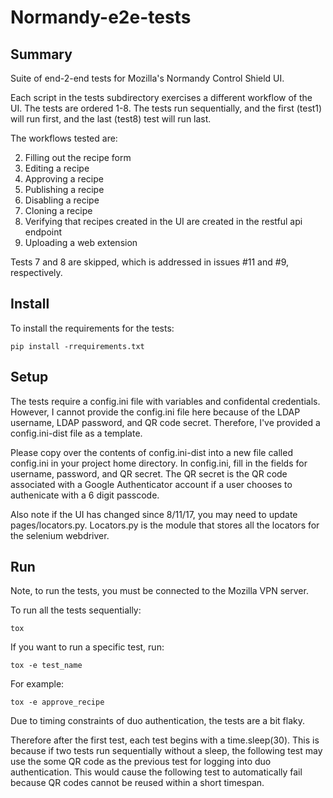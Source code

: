 Normandy-e2e-tests
====================


Summary
-------
Suite of end-2-end tests for Mozilla's Normandy Control Shield UI. 


Each script in the tests subdirectory exercises a different workflow of the UI. The tests are ordered 1-8. The tests run sequentially, and the first (test1) will run first, and the last (test8) test will run last.


The workflows tested are:

2. Filling out the recipe form
3. Editing a recipe
4. Approving a recipe
5. Publishing a recipe
6. Disabling a recipe
7. Cloning a recipe
8. Verifying that recipes created in the UI are created in the restful api endpoint
9. Uploading a web extension

Tests 7 and 8 are skipped, which is addressed in issues #11 and #9, respectively.


Install
-------


To install the requirements for the tests:

```
pip install -rrequirements.txt
```

Setup
-------

The tests require a config.ini file with variables and confidental credentials. However, I cannot provide the config.ini file here because of the LDAP username, LDAP password, and QR code secret. Therefore, I've provided a config.ini-dist file as a template.

Please copy over the contents of config.ini-dist into a new file called config.ini in your project home directory. In config.ini, fill in the fields for username, password, and QR secret. The QR secret is the QR code associated with a Google Authenticator account if a user chooses to authenicate with a 6 digit passcode.

Also note if the UI has changed since 8/11/17, you may need to update pages/locators.py. Locators.py is the module that stores all the locators for the selenium webdriver.

Run
-------
Note, to run the tests, you must be connected to the Mozilla VPN server.

To run all the tests sequentially:

```
tox
```

If you want to run a specific test, run:

```
tox -e test_name
```

For example:

```
tox -e approve_recipe
```

Due to timing constraints of duo authentication, the tests are a bit flaky. 

Therefore after the first test, each test begins with a time.sleep(30). This is because if two tests run sequentially without a sleep, the following test may use the some QR code as the previous test for logging into duo authentication. This would cause the following test to automatically fail because QR codes cannot be reused within a short timespan.
